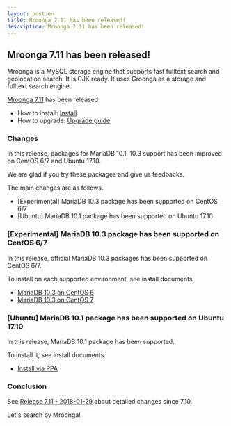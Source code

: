 ```yaml
---
layout: post.en
title: Mroonga 7.11 has been released!
description: Mroonga 7.11 has been released!
---
```


## Mroonga 7.11 has been released!

Mroonga is a MySQL storage engine that supports fast fulltext search
and geolocation search. It is CJK ready. It uses Groonga as a storage
and fulltext search engine.

[Mroonga 7.11](/docs/news.html#release-7.11) has been released!

* How to install: [Install](/docs/install.html)
* How to upgrade: [Upgrade guide](/docs/upgrade.html)

### Changes

In this release, packages for MariaDB 10.1, 10.3 support has been improved on CentOS 6/7 and Ubuntu 17.10.

We are glad if you try these packages and give us feedbacks.

The main changes are as follows.

* [Experimental] MariaDB 10.3 package has been supported on CentOS 6/7
* [Ubuntu] MariaDB 10.1 package has been supported on Ubuntu 17.10

### [Experimental] MariaDB 10.3 package has been supported on CentOS 6/7

In this release, official MariaDB 10.3 packages has been supported on CentOS 6/7.

To install on each supported environment, see install documents.

* [MariaDB 10.3 on CentOS 6](/docs/install/centos.html#centos-6-with-mariadb-10-3-package)
* [MariaDB 10.3 on CentOS 7](/docs/install/centos.html#centos-7-with-mariadb-10-3-package)

### [Ubuntu] MariaDB 10.1 package has been supported on Ubuntu 17.10

In this release, MariaDB 10.1 package has been supported.

To install it, see install documents.

* [Install via PPA](/docs/install/ubuntu.html)

### Conclusion

See [Release 7.11 - 2018-01-29](/docs/news.html#release-7.11) about detailed changes since 7.10.

Let's search by Mroonga!
